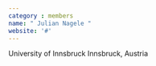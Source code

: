 ```yaml
---
category : members
name: " Julian Nagele " 
website: '#'
---
```

University of Innsbruck
Innsbruck, Austria

